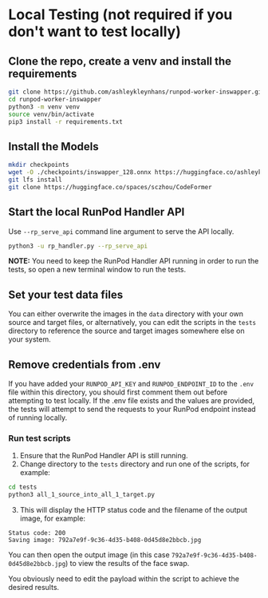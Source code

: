 # Local Testing (not required if you don't want to test locally)

## Clone the repo, create a venv and install the requirements

```bash
git clone https://github.com/ashleykleynhans/runpod-worker-inswapper.git
cd runpod-worker-inswapper
python3 -m venv venv
source venv/bin/activate
pip3 install -r requirements.txt
```

## Install the Models

```bash
mkdir checkpoints
wget -O ./checkpoints/inswapper_128.onnx https://huggingface.co/ashleykleynhans/inswapper/resolve/main/inswapper_128.onnx && \
git lfs install
git clone https://huggingface.co/spaces/sczhou/CodeFormer 
```

## Start the local RunPod Handler API

Use `--rp_serve_api` command line argument to serve the API locally.

```bash
python3 -u rp_handler.py --rp_serve_api
```

**NOTE:** You need to keep the RunPod Handler API running in order to
run the tests, so open a new terminal window to run the tests. 

## Set your test data files

You can either overwrite the images in the `data` directory with your
own source and target files, or alternatively, you can edit the
scripts in the `tests` directory to reference the source and target
images somewhere else on your system.

## Remove credentials from .env

If you have added your `RUNPOD_API_KEY` and
`RUNPOD_ENDPOINT_ID` to the `.env` file within
this directory, you should first comment them
out before attempting to test locally.  If
the .env file exists and the values are provided,
the tests will attempt to send the requests to
your RunPod endpoint instead of running locally.

### Run test scripts

1. Ensure that the RunPod Handler API is still running.
2. Change directory to the `tests` directory and run
   one of the scripts, for example:
```bash
cd tests
python3 all_1_source_into_all_1_target.py
```
3. This will display the HTTP status code and the filename
   of the output image, for example:
```
Status code: 200
Saving image: 792a7e9f-9c36-4d35-b408-0d45d8e2bbcb.jpg
```

You can then open the output image (in this case
`792a7e9f-9c36-4d35-b408-0d45d8e2bbcb.jpg`) to view the
results of the face swap.

You obviously need to edit the payload within the
script to achieve the desired results.
